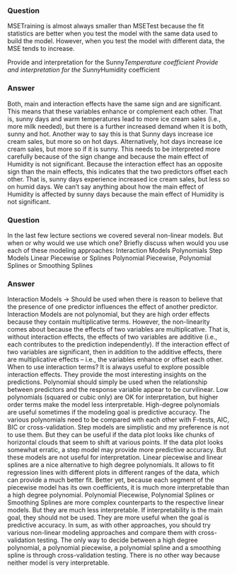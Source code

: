 ### Question
MSETraining is almost always smaller than MSETest because the fit statistics are better when you test the model with the same data used to build the model. However, when you test the model with different data, the MSE tends to increase.

Provide and interpretation for the Sunny*Temperature coefficient
Provide and interpretation for the Sunny*Humidity coefficient

### Answer
Both, main and interaction effects have the same sign and are significant. This means that these variables enhance or complement each other. That is, sunny days and warm temperatures lead to more ice cream sales (i.e., more milk needed), but there is a further increased demand when it is both, sunny and hot. Another way to say this is that Sunny days increase ice cream sales, but more so on hot days. Alternatively, hot days increase ice cream sales, but more so if it is sunny.
This needs to be interpreted more carefully because of the sign change and because the main effect of Humidity is not significant. Because the interaction effect has an opposite sign than the main effects, this indicates that the two predictors offset each other. That is, sunny days experience increased ice cream sales, but less so on humid days. We can’t say anything about how the main effect of Humidity is affected by sunny days because the main effect of Humidity is not significant.

### Question
In the last few lecture sections we covered several non-linear models. But when or why would we use which one? Briefly discuss when would you use each of these modeling approaches:
Interaction Models
Polynomials
Step Models
Linear Piecewise or Splines
Polynomial Piecewise, Polynomial Splines or Smoothing Splines

### Answer
Interaction Models → Should be used when there is reason to believe that the presence of one predictor influences the effect of another predictor. Interaction Models are not polynomial, but they are high order effects because they contain multiplicative terms. However, the non-linearity comes about because the effects of two variables are multiplicative. That is, without interaction effects, the effects of two variables are additive (i.e., each contributes to the prediction independently). If the interaction effect of two variables are significant, then in addition to the additive effects, there are multiplicative effects – i.e., the variables enhance or offset each other. When to use interaction terms? It is always useful to explore possible interaction effects. They provide the most interesting insights on the predictions.
Polynomial should simply be used when the relationship between predictors and the response variable appear to be curvilinear. Low polynomials (squared or cubic only) are OK for interpretation, but higher order terms make the model less interpretable. High-degree polynomials are useful sometimes if the modeling goal is predictive accuracy. The various polynomials need to be compared with each other with F-tests, AIC, BIC or cross-validation.
Step models are simplistic and my preference is not to use them. But they can be useful if the data plot looks like chunks of horizontal clouds that seem to shift at various points. If the data plot looks somewhat erratic, a step model may provide more predictive accuracy. But these models are not useful for interpretation.
Linear piecewise and linear splines are a nice alternative to high degree polynomials. It allows to fit regression lines with different plots in different ranges of the data, which can provide a much better fit. Better yet, because each segment of the piecewise model has its own coefficients, it is much more interpretable than a high degree polynomial.
Polynomial Piecewise, Polynomial Splines or Smoothing Splines are more complex counterparts to the respective linear models. But they are much less interpretable. If interpretability is the main goal, they should not be used. They are more useful when the goal is predictive accuracy.
In sum, as with other approaches, you should try various non-linear modeling approaches and compare them with cross-validation testing. The only way to decide between a high degree polynomial, a polynomial piecewise, a polynomial spline and a smoothing spline is through cross-validation testing. There is no other way because neither model is very interpretable.